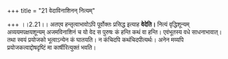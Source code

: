 +++
title = "21 वेदाविनाशिनन् नित्यम्"

+++
।।2.21।। अतएव हन्तृत्वाभावोऽपि पूर्वोक्तः प्रसिद्ध इत्याह **वेदेति।**
नित्यं वृद्धिशून्यम् अव्ययमपक्षयशून्यम् अजमविनाशिनं च यो वेद स पुरुषः कं
हन्ति कथं वा हन्ति। एवंभूतस्य वधे साधनाभावात्। तथा स्वयं प्रयोजको
भूत्वाऽन्येन कं घातयति। न कंचिदपि कथंचिदपीत्यर्थः। अनेन मय्यपि
प्रयोजकत्वाद्दोषदृष्टिं मा कार्षीरित्युक्तं भवति।  
